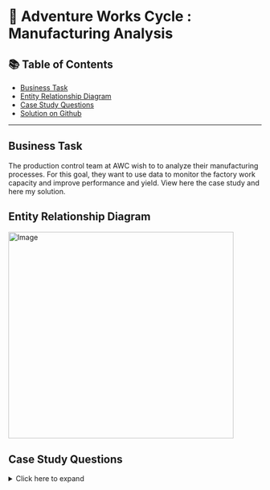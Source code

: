 # :wrench: Adventure Works Cycle : Manufacturing Analysis


## 📚 Table of Contents
- [Business Task](#business-task)
- [Entity Relationship Diagram](#entity-relationship-diagram)
- [Case Study Questions](#case-study-questions)
- [Solution on Github](https://github.com/coumbacoulibaly/AdventureWorksCycles/blob/master/Manufacturing%20Analysis/Solution.md)


***

## Business Task
The production control team at AWC wish to to analyze their manufacturing processes. For this goal, they want to use data to monitor the factory work capacity and improve performance and yield. View here the case study and here my solution.

## Entity Relationship Diagram
<img src="https://user-images.githubusercontent.com/119062221/213214812-8d040688-1d79-4094-8977-147edf2b2ebe.jpg" alt="Image" width="448" height="410" >


## Case Study Questions
<details>
<summary>
Click here to expand  
</summary>

1. How much time it takes for the factory to manufacture a product in average? let also see it throught out the years?
2. How many orders has passed the inspection this year (2014) without any scraped items?
3. How product was scrapped this year? find the scrap rate (percentage of production that is discarded as waste)
4. What was the most frequent scrap reason?
5. What is the lead time (time it takes to complete a manufacturing process from the start of production to the delivery of the finished product)?
6. What is the Yield of the factory (the proportion of good units produced out of total units started)?

<!---
your comment goes here
and here
-->
<!--- 
7. 
8.
9. 
10. 
11. 
12. 
13. -->
</details>


